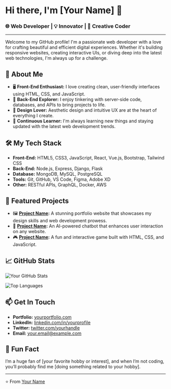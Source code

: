 # Hi there, I'm [Your Name] 👋

### 🌐 Web Developer | 💡 Innovator | 🎨 Creative Coder

---

Welcome to my GitHub profile! I'm a passionate web developer with a love for crafting beautiful and efficient digital experiences. Whether it's building responsive websites, creating interactive UIs, or diving deep into the latest web technologies, I'm always up for a challenge.

## 🚀 About Me
- 🖥️ **Front-End Enthusiast:** I love creating clean, user-friendly interfaces using HTML, CSS, and JavaScript.
- 🔧 **Back-End Explorer:** I enjoy tinkering with server-side code, databases, and APIs to bring projects to life.
- 🎨 **Design Lover:** Aesthetic design and intuitive UX are at the heart of everything I create.
- 🌱 **Continuous Learner:** I'm always learning new things and staying updated with the latest web development trends.

## 🛠️ My Tech Stack
- **Front-End:** HTML5, CSS3, JavaScript, React, Vue.js, Bootstrap, Tailwind CSS
- **Back-End:** Node.js, Express, Django, Flask
- **Database:** MongoDB, MySQL, PostgreSQL
- **Tools:** Git, GitHub, VS Code, Figma, Adobe XD
- **Other:** RESTful APIs, GraphQL, Docker, AWS

## 🌟 Featured Projects
- 🖼️ **[Project Name](#):** A stunning portfolio website that showcases my design skills and web development prowess.
- 💬 **[Project Name](#):** An AI-powered chatbot that enhances user interaction on any website.
- 🎮 **[Project Name](#):** A fun and interactive game built with HTML, CSS, and JavaScript.

## 📈 GitHub Stats
![Your GitHub Stats](https://github-readme-stats.vercel.app/api?username=yourusername&show_icons=true&theme=radical)

![Top Languages](https://github-readme-stats.vercel.app/api/top-langs/?username=yourusername&layout=compact&theme=radical)

## 📫 Get In Touch
- **Portfolio:** [yourportfolio.com](#)
- **LinkedIn:** [linkedin.com/in/yourprofile](#)
- **Twitter:** [twitter.com/yourhandle](#)
- **Email:** [your.email@example.com](mailto:your.email@example.com)

## 🎨 Fun Fact
I’m a huge fan of [your favorite hobby or interest], and when I’m not coding, you’ll probably find me [doing something related to your hobby].

---

⭐️ From [Your Name](https://github.com/yourusername)
